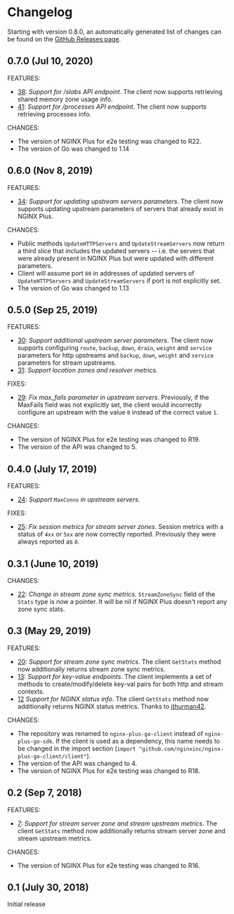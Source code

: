 # Changelog

Starting with version 0.8.0, an automatically generated list of changes can be found on the [GitHub Releases page](https://github.com/nginx/nginx-plus-go-client/releases).

## 0.7.0 (Jul 10, 2020)

FEATURES:

- [38](https://github.com/nginx/nginx-plus-go-client/pull/38): _Support for /slabs API endpoint_. The client now
  supports retrieving shared memory zone usage info.
- [41](https://github.com/nginx/nginx-plus-go-client/pull/41): _Support for /processes API endpoint_. The client now
  supports retrieving processes info.

CHANGES:

- The version of NGINX Plus for e2e testing was changed to R22.
- The version of Go was changed to 1.14

## 0.6.0 (Nov 8, 2019)

FEATURES:

- [34](https://github.com/nginx/nginx-plus-go-client/pull/34): _Support for updating upstream servers parameters_.
  The client now supports updating upstream parameters of servers that already exist in NGINX Plus.

CHANGES:

- Public methods `UpdateHTTPServers` and `UpdateStreamServers` now return a third slice that includes the updated
  servers -- i.e. the servers that were already present in NGINX Plus but were updated with different parameters.
- Client will assume port `80` in addresses of updated servers of `UpdateHTTPServers` and `UpdateStreamServers` if port
  is not explicitly set.
- The version of Go was changed to 1.13

## 0.5.0 (Sep 25, 2019)

FEATURES:

- [30](https://github.com/nginx/nginx-plus-go-client/pull/30): _Support additional upstream server parameters_. The
  client now supports configuring `route`, `backup`, `down`, `drain`, `weight` and `service` parameters for http
  upstreams and `backup`, `down`, `weight` and `service` parameters for stream upstreams.
- [31](https://github.com/nginx/nginx-plus-go-client/pull/31): _Support location zones and resolver metrics_.

FIXES:

- [29](https://github.com/nginx/nginx-plus-go-client/pull/29): _Fix max_fails parameter in upstream servers_.
  Previously, if the MaxFails field was not explicitly set, the client would incorrectly configure an upstream with the
  value `0` instead of the correct value `1`.

CHANGES:

- The version of NGINX Plus for e2e testing was changed to R19.
- The version of the API was changed to 5.

## 0.4.0 (July 17, 2019)

FEATURES:

- [24](https://github.com/nginx/nginx-plus-go-client/pull/24): _Support `MaxConns` in upstream servers_.

FIXES:

- [25](https://github.com/nginx/nginx-plus-go-client/pull/25): _Fix session metrics for stream server zones_. Session
  metrics with a status of `4xx` or `5xx` are now correctly reported. Previously they were always reported as `0`.

## 0.3.1 (June 10, 2019)

CHANGES:

- [22](https://github.com/nginx/nginx-plus-go-client/pull/22): _Change in stream zone sync metrics_. `StreamZoneSync`
  field of the `Stats` type is now a pointer. It will be nil if NGINX Plus doesn't report any zone sync stats.

## 0.3 (May 29, 2019)

FEATURES:

- [20](https://github.com/nginx/nginx-plus-go-client/pull/20): _Support for stream zone sync metrics_. The client
  `GetStats` method now additionally returns stream zone sync metrics.
- [13](https://github.com/nginx/nginx-plus-go-client/pull/13): _Support for key-value endpoints_. The client
  implements a set of methods to create/modify/delete key-val pairs for both http and stream contexts.
- [12](https://github.com/nginx/nginx-plus-go-client/pull/12) _Support for NGINX status info_. The client `GetStats`
  method now additionally returns NGINX status metrics. Thanks to [jthurman42](https://github.com/jthurman42).

CHANGES:

- The repository was renamed to `nginx-plus-go-client` instead of `nginx-plus-go-sdk`. If the client is used as a
  dependency, this name needs to be changed in the import section (`import
"github.com/nginxinc/nginx-plus-go-client/client"`).
- The version of the API was changed to 4.
- The version of NGINX Plus for e2e testing was changed to R18.

## 0.2 (Sep 7, 2018)

FEATURES:

- [7](https://github.com/nginx/nginx-plus-go-client/pull/7): _Support for stream server zone and stream upstream
  metrics_. The client `GetStats` method now additionally returns stream server zone and stream upstream metrics.

CHANGES:

- The version of NGINX Plus for e2e testing was changed to R16.

## 0.1 (July 30, 2018)

Initial release
